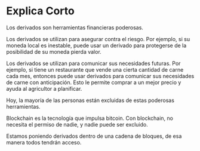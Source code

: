 Explica Corto
===========


Los derivados son herramientas financieras poderosas.

Los derivados se utilizan para asegurar contra el riesgo.
Por ejemplo, si su moneda local es inestable, puede usar un derivado para protegerse de la posibilidad de su moneda pierda valor.

Los derivados se utilizan para comunicar sus necesidades futuras.
Por ejemplo, si tiene un restaurante que vende una cierta cantidad de carne cada mes, entonces puede usar derivados para comunicar sus necesidades de carne con anticipación.
Esto le permite comprar a un mejor precio y ayuda al agricultor a planificar.

Hoy, la mayoría de las personas están excluidas de estas poderosas herramientas.

Blockchain es la tecnología que impulsa bitcoin. Con blockchain, no necesita el permiso de nadie, y nadie puede ser excluido.

Estamos poniendo derivados dentro de una cadena de bloques, de esa manera todos tendrán acceso.

